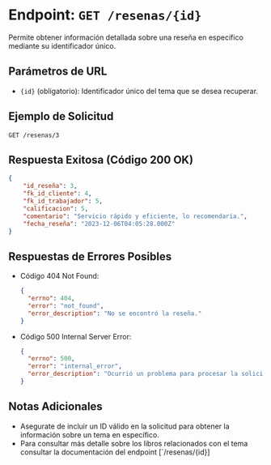 # Endpoint: `GET /resenas/{id}`

Permite obtener información detallada sobre una reseña en específico mediante su identificador único.

## Parámetros de URL
- `{id}` (obligatorio): Identificador único del tema que se desea recuperar.

## Ejemplo de Solicitud
```http
GET /resenas/3
```

## Respuesta Exitosa (Código 200 OK)
```json
{
    "id_reseña": 3,
    "fk_id_cliente": 4,
    "fk_id_trabajador": 5,
    "calificacion": 5,
    "comentario": "Servicio rápido y eficiente, lo recomendaría.",
    "fecha_reseña": "2023-12-06T04:05:28.000Z"
}
```

## Respuestas de Errores Posibles
- Código 404 Not Found:

  ```json
  {
    "errno": 404,
    "error": "not_found",
    "error_description": "No se encontró la reseña."
  }
  ```

- Código 500 Internal Server Error:
  ```json
  {
    "errno": 500,
    "error": "internal_error",
    "error_description": "Ocurrió un problema para procesar la solicitud"
  }
  ``` 

## Notas Adicionales

- Asegurate de incluir un ID válido en la solicitud para obtener la información
  sobre un tema en específico.
- Para consultar más detalle sobre los libros relacionados con el tema consultar
  la documentación del endpoint [`/resenas/{id}]